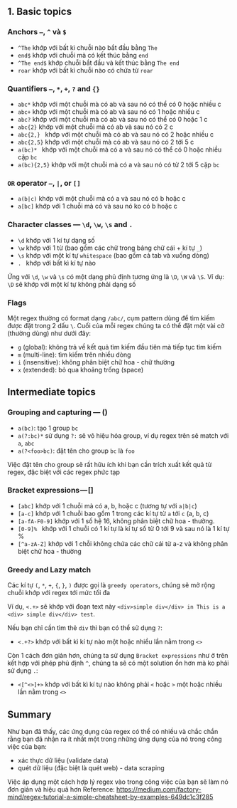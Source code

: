 ## 1. Basic topics

### Anchors `—`, `^` và `$`
- `^The` khớp với bất kì chuỗi nào bắt đầu bằng `The `
- `end$` khớp với chuỗi mà có kết thúc bằng `end`
- `^The end$` khớp chuỗi bắt đầu và kết thúc bằng `The end`
- `roar` khớp với bất kì chuỗi nào có chứa từ `roar`

### Quantifiers `—`, `*`, `+`, `?` and `{}`

- `abc*` khớp với một chuỗi mà có ab và sau nó có thể có 0 hoặc nhiều c
- `abc+` khớp với một chuỗi mà có ab và sau nó có 1 hoặc nhiều c
- `abc?` khớp với một chuỗi mà có ab và sau nó có thể có 0 hoặc 1 c
- `abc{2}` khớp với một chuỗi mà có ab và sau nó có 2 c
- `abc{2,} ` khớp với một chuỗi mà có ab và sau nó có 2 hoặc nhiều c
- `abc{2,5}` khớp với một chuỗi mà có ab và sau nó có 2 tới 5 c
- `a(bc)* ` khớp với một chuỗi mà có a và sau nó có thể có 0 hoặc nhiều cặp `bc`
- `a(bc){2,5}` khớp với một chuỗi mà có a và sau nó có từ 2 tới 5 cặp `bc`

### `OR` operator `—`, `|`, or `[]`
- `a(b|c)` khớp với một chuỗi mà có a và sau nó có b hoặc c
- `a[bc]` khớp với 1 chuỗi mà có và sau nó ko có b hoặc c

### Character classes — `\d`, `\w`, `\s` and `.`
- `\d` khớp với 1 kí tự dạng số
- `\w` khớp với 1 từ (bao gồm các chữ trong bảng chữ cái + kí tự `_`) 
- `\s` khớp với một kí tự `whitespace` (bao gồm cả tab và xuống dòng)
- `. ` khớp với bất kì kí tự nào

Ứng với `\d`, `\w` và `\s` có một dạng phủ định tương ứng là `\D`, `\W` và `\S`.
Ví dụ: `\D` sẽ khớp với một kí tự không phải dạng số

### Flags

Một regex thường có format dạng `/abc/`, cụm pattern dùng để tìm kiếm được đặt trong 2 dấu `\`. Cuối của mỗi regex chúng ta có thể đặt một vài cờ (thường dùng) như dưới đây:
- `g` (global): không trả về kết quả tìm kiếm đầu tiên mà tiếp tục tìm kiếm
- `m` (multi-line): tìm kiếm trên nhiều dòng
- `i` (insensitive): không phân biệt chữ hoa - chữ thường
- `x` (extended): bỏ qua khoảng trống (space)

## Intermediate topics

### Grouping and capturing — ()
- `a(bc)`: tạo 1 group `bc`
- `a(?:bc)*` sử dụng `?:` sẽ vô hiệu hóa group, ví dụ regex trên sẽ match với `a`, `abc`
- `a(?<foo>bc)`: đặt tên cho group `bc` là `foo`

Việc đặt tên cho group sẽ rất hữu ích khi bạn cần trích xuất kết quả từ regex, đặc biệt với các regex phức tạp

### Bracket expressions — []
- `[abc]` khớp với 1 chuỗi mà có a, b, hoặc c (tương tự với `a|b|c`)
- `[a-c]` khớp với 1 chuỗi bao gồm 1 trong các kí tự từ `a` tới `c` (a, b, c)
- `[a-fA-F0-9]` khớp với 1 số hệ 16, không phân biệt chữ hoa - thường.
- `[0-9]% ` khớp với 1 chuỗi có 1 kí tự là kí tự số từ 0 tới 9 và sau nó là 1 kí tự %
- `[^a-zA-Z]` khớp với 1 chỗi không chứa các chữ cái từ a-z và không phân biệt chữ hoa - thường

### Greedy and Lazy match

Các kí tự `(`, `*`, `+`, `{`, `}`, `)` được gọi là `greedy operators`, chúng sẽ mở rộng chuỗi khớp với regex tới mức tối đa

Ví dụ, `<.+>` sẽ khớp với đoạn text này `<div>simple div</div> in This is a <div> simple div</div> test`.

Nếu bạn chỉ cần tìm thẻ `div` thì bạn có thể sử dụng `?`:
- `<.+?>` khớp với bất kì kí tự nào một hoặc nhiều lần nằm trong `<>` 

Còn 1 cách đơn giản hơn, chúng ta sử dụng `Bracket expressions` như ở trên kết hợp với phép phủ định `^`, chúng ta sẽ có một solution ổn hơn mà ko phải sử dụng `.`:
- `<[^<>]+>` khớp với bất kì kí tự nào không phải `<` hoặc `>` một hoặc nhiều lần nằm trong `<>` 

## Summary

Như bạn đã thấy, các ứng dụng của regex có thể có nhiều và chắc chắn rằng bạn đã nhận ra ít nhất một trong những ứng dụng của nó trong công việc của bạn:
- xác thực dữ liệu (validate data)
- quét dữ liệu (đặc biệt là quét web) - data scraping

Việc áp dụng một cách hợp lý regex vào trong công việc của bạn sẽ làm nó đơn giản và hiệu quả hơn
Reference: https://medium.com/factory-mind/regex-tutorial-a-simple-cheatsheet-by-examples-649dc1c3f285
